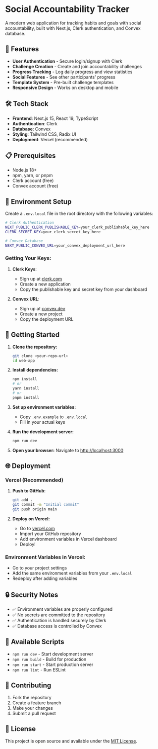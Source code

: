 # Social Accountability Tracker

A modern web application for tracking habits and goals with social accountability, built with Next.js, Clerk authentication, and Convex database.

## 🚀 Features

- **User Authentication** - Secure login/signup with Clerk
- **Challenge Creation** - Create and join accountability challenges
- **Progress Tracking** - Log daily progress and view statistics
- **Social Features** - See other participants' progress
- **Template System** - Pre-built challenge templates
- **Responsive Design** - Works on desktop and mobile

## 🛠️ Tech Stack

- **Frontend**: Next.js 15, React 19, TypeScript
- **Authentication**: Clerk
- **Database**: Convex
- **Styling**: Tailwind CSS, Radix UI
- **Deployment**: Vercel (recommended)

## 📋 Prerequisites

- Node.js 18+ 
- npm, yarn, or pnpm
- Clerk account (free)
- Convex account (free)

## 🔧 Environment Setup

Create a `.env.local` file in the root directory with the following variables:

```bash
# Clerk Authentication
NEXT_PUBLIC_CLERK_PUBLISHABLE_KEY=your_clerk_publishable_key_here
CLERK_SECRET_KEY=your_clerk_secret_key_here

# Convex Database
NEXT_PUBLIC_CONVEX_URL=your_convex_deployment_url_here
```

### Getting Your Keys:

1. **Clerk Keys**: 
   - Sign up at [clerk.com](https://clerk.com)
   - Create a new application
   - Copy the publishable key and secret key from your dashboard

2. **Convex URL**:
   - Sign up at [convex.dev](https://convex.dev)
   - Create a new project
   - Copy the deployment URL

## 🚀 Getting Started

1. **Clone the repository:**
   ```bash
   git clone <your-repo-url>
   cd web-app
   ```

2. **Install dependencies:**
   ```bash
   npm install
   # or
   yarn install
   # or
   pnpm install
   ```

3. **Set up environment variables:**
   - Copy `.env.example` to `.env.local`
   - Fill in your actual keys

4. **Run the development server:**
   ```bash
   npm run dev
   ```

5. **Open your browser:**
   Navigate to [http://localhost:3000](http://localhost:3000)

## 🌐 Deployment

### Vercel (Recommended)

1. **Push to GitHub:**
   ```bash
   git add .
   git commit -m "Initial commit"
   git push origin main
   ```

2. **Deploy on Vercel:**
   - Go to [vercel.com](https://vercel.com)
   - Import your GitHub repository
   - Add environment variables in Vercel dashboard
   - Deploy!

### Environment Variables in Vercel:
- Go to your project settings
- Add the same environment variables from your `.env.local`
- Redeploy after adding variables

## 🔒 Security Notes

- ✅ Environment variables are properly configured
- ✅ No secrets are committed to the repository
- ✅ Authentication is handled securely by Clerk
- ✅ Database access is controlled by Convex

## 📝 Available Scripts

- `npm run dev` - Start development server
- `npm run build` - Build for production
- `npm run start` - Start production server
- `npm run lint` - Run ESLint

## 🤝 Contributing

1. Fork the repository
2. Create a feature branch
3. Make your changes
4. Submit a pull request

## 📄 License

This project is open source and available under the [MIT License](LICENSE).

